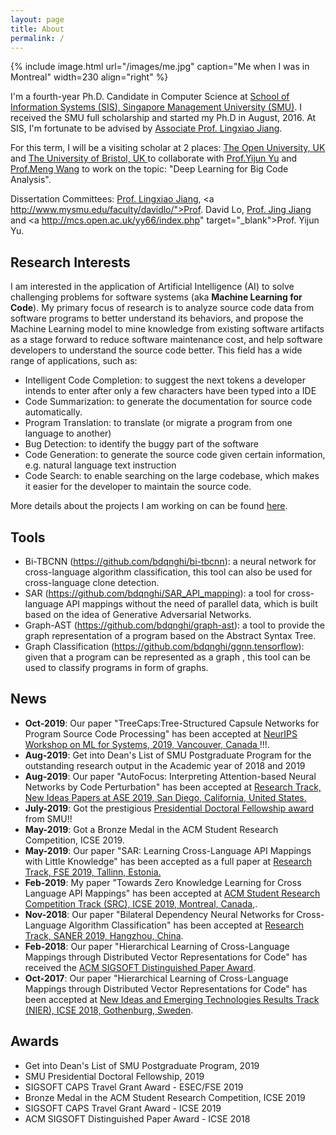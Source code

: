 ```yaml
---
layout: page
title: About
permalink: /
---
```


{% include image.html url="/images/me.jpg" caption="Me when I was in Montreal" width=230 align="right" %}

I'm a fourth-year Ph.D. Candidate in Computer Science at <a href="https://sis.smu.edu.sg/programmes/PhD/overview" target="_blank">School of Information Systems (SIS), Singapore Management University (SMU)</a>. I received the SMU full scholarship and started my Ph.D in August, 2016. At SIS, I'm fortunate to be advised by <a href="http://www.mysmu.edu/faculty/lxjiang/" target="_blank">Associate Prof. Lingxiao Jiang</a>. 

For this term, I will be a visiting scholar at 2 places: <a href="http://www.open.ac.uk/" target="_blank">The Open University, UK</a> and <a href="http://www.bristol.ac.uk/" target="_blank">The University of Bristol, UK </a>to collaborate with <a href="http://www.open.ac.uk/people/yy66" target="_blank">Prof.Yijun Yu</a> and <a href="http://www.bristol.ac.uk/engineering/people/meng-wang/index.html" target="_blank">Prof.Meng Wang</a> to work on the topic: "Deep Learning for Big Code Analysis".

Dissertation Committees: <a href="http://www.mysmu.edu/faculty/lxjiang/" target="_blank">Prof. Lingxiao Jiang</a>, <a http://www.mysmu.edu/faculty/davidlo/">Prof. David Lo</a>, <a href="http://www.mysmu.edu/faculty/jingjiang/" target="_blank">Prof. Jing Jiang</a> and <a http://mcs.open.ac.uk/yy66/index.php" target="_blank">Prof. Yijun Yu</a>.  

## Research Interests

I am interested in the application of Artificial Intelligence (AI) to solve challenging problems for software systems (aka **Machine Learning for Code**). My primary focus of research is to analyze source code data from software programs to better understand its behaviors, and propose the Machine Learning model to mine knowledge from existing software artifacts as a stage forward to reduce software maintenance cost, and help software developers to understand the source code better. This field has a wide range of applications, such as:
- Intelligent Code Completion: to suggest the next tokens a developer intends to enter after only a few characters have been typed into a IDE
- Code Summarization: to generate the documentation for source code automatically.
- Program Translation: to translate (or migrate a program from one language to another)
- Bug Detection: to identify the buggy part of the software
- Code Generation: to generate the source code given certain information, e.g. natural language text instruction
- Code Search: to enable searching on the large codebase, which makes it easier for the developer to maintain the source code.

More details about the projects I am working on can be found [here](/research/). 

## Tools
- Bi-TBCNN (<a href="https://github.com/bdqnghi/bi-tbcnn" target="_blank">https://github.com/bdqnghi/bi-tbcnn</a>): a neural network for cross-language algorithm classification, this tool can also be used for cross-language clone detection.
- SAR (<a href="https://github.com/bdqnghi/SAR_API_mapping" target="_blank">https://github.com/bdqnghi/SAR_API_mapping</a>): a tool for cross-language API mappings without the need of parallel data, which is built based on the idea of Generative Adversarial Networks.
- Graph-AST (<a href="https://github.com/bdqnghi/graph-ast" target="_blank">https://github.com/bdqnghi/graph-ast</a>): a tool to provide the graph representation of a program based on the Abstract Syntax Tree.
- Graph Classification (<a href="https://github.com/bdqnghi/ggnn.tensorflow" target="_blank">https://github.com/bdqnghi/ggnn.tensorflow</a>): given that a program can be represented as a graph , this tool can be used to classify programs in form of graphs. 

## News
* **Oct-2019**: Our paper "TreeCaps:Tree-Structured Capsule Networks for Program Source Code Processing" has been accepted at <a href="https://nips.cc/" target="_blank">NeurIPS Workshop on ML for Systems, 2019, Vancouver, Canada </a> !!!.
* **Aug-2019**: Get into Dean's List of SMU Postgraduate Program for the outstanding research output in the Academic year of 2018 and 2019
* **Aug-2019**: Our paper "AutoFocus: Interpreting Attention-based Neural Networks by Code Perturbation" has been accepted at <a href="https://2019.ase-conferences.org/" target="_blank">Research Track, New Ideas Papers at ASE 2019, San Diego, California, United States.</a>
* **July-2019**: Got the prestigious <a href="https://graduatestudies.smu.edu.sg/phd/singapore-management-university-smu-phd-financial-assistance-schemes#presidential" target="_blank">Presidential Doctoral Fellowship award</a> from SMU!! 
* **May-2019**: Got a Bronze Medal in the ACM Student Research Competition, ICSE 2019.
* **May-2019**: Our paper "SAR: Learning Cross-Language API Mappings with Little Knowledge" has been accepted as a full paper at <a href="https://esec-fse19.ut.ee/" target="_blank">Research Track, FSE 2019, Tallinn, Estonia.</a>
* **Feb-2019**: My paper "Towards Zero Knowledge Learning for Cross Language API Mappings" has been accepted at <a href="https://2019.icse-conferences.org/track/icse-2019-ACM-Student-Research" target="_blank">ACM Student Research Competition Track (SRC), ICSE 2019, Montreal, Canada,</a>.
* **Nov-2018**: Our paper "Bilateral Dependency Neural Networks for Cross-Language Algorithm Classification" has been accepted at <a href="https://saner2019.github.io/" target="_blank">Research Track, SANER 2019, Hangzhou, China</a>.
* **Feb-2018**: Our paper "Hierarchical Learning of Cross-Language Mappings through Distributed Vector Representations for Code" has received the <a href="https://www.icse2018.org/info/awards" target="_blank"> ACM SIGSOFT Distinguished Paper Award</a>.
* **Oct-2017**: Our paper "Hierarchical Learning of Cross-Language Mappings through Distributed Vector Representations for Code" has been accepted at <a href="https://www.icse2018.org/" target="_blank">New Ideas and Emerging Technologies Results Track (NIER), ICSE 2018, Gothenburg, Sweden</a>.


## Awards
* Get into Dean's List of SMU Postgraduate Program, 2019
* SMU Presidential Doctoral Fellowship, 2019
* SIGSOFT CAPS Travel Grant Award - ESEC/FSE 2019
* Bronze Medal in the ACM Student Research Competition, ICSE 2019
* SIGSOFT CAPS Travel Grant Award - ICSE 2019
* ACM SIGSOFT Distinguished Paper Award - ICSE 2018




